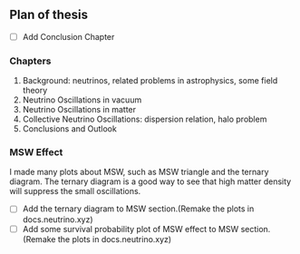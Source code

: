 ## Plan of thesis

- [ ] Add Conclusion Chapter


### Chapters

1. Background: neutrinos, related problems in astrophysics, some field theory
2. Neutrino Oscillations in vacuum
3. Neutrino Oscillations in matter
4. Collective Neutrino Oscillations: dispersion relation, halo problem
5. Conclusions and Outlook


### MSW Effect

I made many plots about MSW, such as MSW triangle and the ternary diagram. The ternary diagram is a good way to see that high matter density will suppress the small oscillations.

- [ ] Add the ternary diagram to MSW section.(Remake the plots in docs.neutrino.xyz)
- [ ] Add some survival probability plot of MSW effect to MSW section. (Remake the plots in docs.neutrino.xyz)
